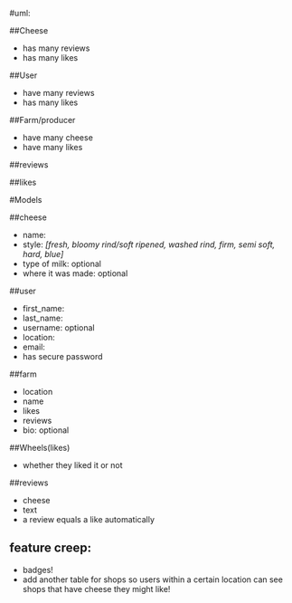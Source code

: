 #uml:

##Cheese
* has many reviews
* has many likes

##User
* have many reviews
* has many likes

##Farm/producer
* have many cheese
* have many likes

##reviews

##likes

#Models

##cheese
* name:
* style: _[fresh, bloomy rind/soft ripened, washed rind, firm, semi soft, hard, blue]_
* type of milk: optional
* where it was made: optional

##user
 * first_name:
 * last_name:
 * username: optional
 * location:
 * email:
 * has secure password

 ##farm
  * location
  * name
  * likes
  * reviews
  * bio: optional

##Wheels(likes)
*  whether they liked it or not

##reviews
 * cheese
 * text
 * a review equals a like automatically

## feature creep:
* badges!
* add another table for shops so users within a certain location can see shops that have cheese they might like!
